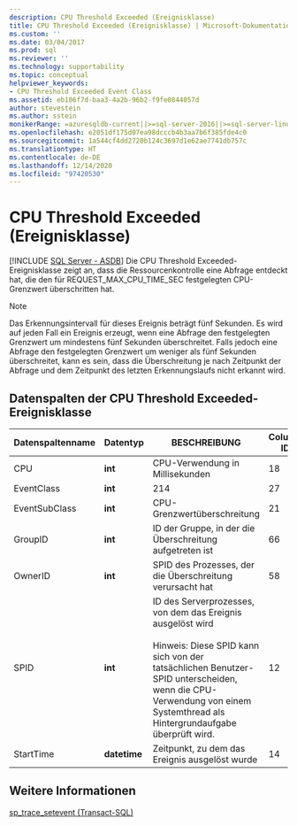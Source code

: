 ```yaml
---
description: CPU Threshold Exceeded (Ereignisklasse)
title: CPU Threshold Exceeded (Ereignisklasse) | Microsoft-Dokumentation
ms.custom: ''
ms.date: 03/04/2017
ms.prod: sql
ms.reviewer: ''
ms.technology: supportability
ms.topic: conceptual
helpviewer_keywords:
- CPU Threshold Exceeded Event Class
ms.assetid: eb106f7d-baa3-4a2b-96b2-f9fe0844057d
author: stevestein
ms.author: sstein
monikerRange: =azuresqldb-current||>=sql-server-2016||>=sql-server-linux-2017||=azuresqldb-mi-current
ms.openlocfilehash: e2051df175d07ea98dcccb4b3aa7b6f385fde4c0
ms.sourcegitcommit: 1a544cf4dd2720b124c3697d1e62ae7741db757c
ms.translationtype: HT
ms.contentlocale: de-DE
ms.lasthandoff: 12/14/2020
ms.locfileid: "97420530"
---
```

# <a name="cpu-threshold-exceeded-event-class"></a>CPU Threshold Exceeded (Ereignisklasse)
[!INCLUDE [SQL Server - ASDB](../../includes/applies-to-version/sql-asdb.md)]
  Die CPU Threshold Exceeded-Ereignisklasse zeigt an, dass die Ressourcenkontrolle eine Abfrage entdeckt hat, die den für REQUEST_MAX_CPU_TIME_SEC festgelegten CPU-Grenzwert überschritten hat.  
  
> [!NOTE]  
>  Das Erkennungsintervall für dieses Ereignis beträgt fünf Sekunden. Es wird auf jeden Fall ein Ereignis erzeugt, wenn eine Abfrage den festgelegten Grenzwert um mindestens fünf Sekunden überschreitet. Falls jedoch eine Abfrage den festgelegten Grenzwert um weniger als fünf Sekunden überschreitet, kann es sein, dass die Überschreitung je nach Zeitpunkt der Abfrage und dem Zeitpunkt des letzten Erkennungslaufs nicht erkannt wird.  
  
## <a name="cpu-threshold-exceeded-data-columns"></a>Datenspalten der CPU Threshold Exceeded-Ereignisklasse  
  
|Datenspaltenname|Datentyp|BESCHREIBUNG|Column ID|Filterbar|  
|----------------------|---------------|-----------------|---------------|----------------|  
|CPU|**int**|CPU-Verwendung in Millisekunden|18|Ja|  
|EventClass|**int**|214|27|Nein|  
|EventSubClass|**int**|CPU-Grenzwertüberschreitung|21|Ja|  
|GroupID|**int**|ID der Gruppe, in der die Überschreitung aufgetreten ist|66|Ja|  
|OwnerID|**int**|SPID des Prozesses, der die Überschreitung verursacht hat|58|Ja|  
|SPID|**int**|ID des Serverprozesses, von dem das Ereignis ausgelöst wird<br /><br /> Hinweis: Diese SPID kann sich von der tatsächlichen Benutzer-SPID unterscheiden, wenn die CPU-Verwendung von einem Systemthread als Hintergrundaufgabe überprüft wird.|12|Ja|  
|StartTime|**datetime**|Zeitpunkt, zu dem das Ereignis ausgelöst wurde|14|Ja|  
  
## <a name="see-also"></a>Weitere Informationen  
 [sp_trace_setevent &#40;Transact-SQL&#41;](../../relational-databases/system-stored-procedures/sp-trace-setevent-transact-sql.md)  
  
  
